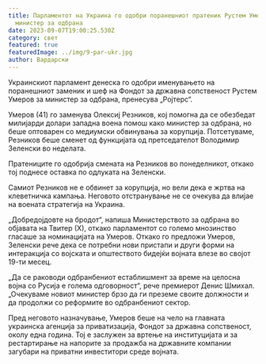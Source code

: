 ```yaml
---
title: Парламентот на Украина го одобри поранешниот пратеник Рустем Умеров за
  министер за одбрана
date: 2023-09-07T19:00:25.530Z
category: свет
featured: true
featuredImage: ../img/9-par-ukr.jpg
author: Вардарски
---
```

Украинскиот парламент денеска го одобри именувањето на поранешниот заменик и шеф на Фондот за државна сопственост Рустем Умеров за министер за одбрана, пренесува „Ројтерс“.

Умеров (41) го заменува Олексиј Резников, кој помогна да се обезбедат милијарди долари западна воена помош како министер за одбрана, но беше оптоварен со медиумски обвинувања за корупција. Потсетуваме, Резников беше сменет од функцијата од претседателот Володимир Зеленски во неделата.

Пратениците го одобрија смената на Резников во понеделникот, откако тој поднесе оставка по одлуката на Зеленски.

Самиот Резников не е обвинет за корупција, но вели дека е жртва на клеветничка кампања. Неговото отстранување не се очекува да влијае на воената стратегија на Украина.

„Добредојдовте на бродот“, напиша Министерството за одбрана во објавата на Твитер (Х), откако парламентот со големо мнозинство гласаше за номинацијата на Умеров. Откако го предложи Умеров, Зеленски рече дека се потребни нови пристапи и други форми на интеракција со војската и општеството бидејќи војната влезе во својот 19-ти месец.

„Да се ​​раководи одбранбениот естаблишмент за време на целосна војна со Русија е голема одговорност“, рече премиерот Денис Шмихал. „Очекуваме новиот министер брзо да ги преземе своите должности и да продолжи со реформите во одбранбениот сектор.

Пред неговото назначување, Умеров беше на чело на главната украинска агенција за приватизација, Фондот за државна сопственост, околу една година. Тој е заслужен за вртење на институцијата и за рестартирање на напорите за продажба на државните компании загубари на приватни инвеститори среде војната.